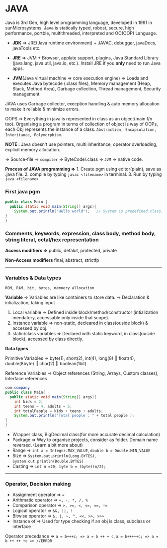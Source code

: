 # JAVA

Java is 3rd Gen, high level programming language, developed in 1991 in sunMicrosystems. Java is statically typed, robost, secure, high performance, portble, multithreaded, interpreted and OO(OOP) Language.

- **JDK** => JRE(Java runtime environment) + JAVAC, debugger, javaDocs, javaTools etc.

- **JRE** => JVM + Browser, applate support, plugins, Java Standard Library (java.lang, java.util, java.io, etc.). Install JRE if you **only** need to run Java apps.

- **JVM**(Java virtual machine => core execution engine) => Loads and executes Java bytecode (.class files), Memory management (Heap, Stack, Method Area), Garbage collection, Thread management, Security management

JAVA uses Garbage collector, execption handling & auto memory allocation to make it reliable & minimize errors.

OOPS => Everything in java is represented in class as an object(main f/n too). Organising a program in terms of collection of object is way of OOPs, each Obj represents the instance of a class. `Abstraction, Encapsulation, Inheritance, Polymorphism`.

**NOTE :** Java doesn't use pointers, multi inheritance, operator overloading, explicit memory allocation.

=> Source-file => `compiler` => ByteCode/.class => `JVM` => native code.

**Process of JAVA programming =>** 1. Create pgm using editor(plain), save as .java file. 2. compile by typing `javac <filename>` in terminal. 3. Run by typing `java <filename>`

### First java pgm

```java
public class Main {
  public static void main(String[] args){
    System.out.println("Hello world");   // System is predefined class, provide access to system. out is a variable of type output stream connected to console.
}
}
```

### Comments, keywords, expression, class body, method body, string literal, octal/hex representation

**Access modifiers =>** public, defalut, protected, private

**Non-Access modifiers** final, abstract, strictfp

-----

### Variables & Data types

`ROM, RAM, bit, bytes, memoery allocation`

**Variable** => Variables are like containers to store data. => Declaration & intialization, taking input

1. Local variable => Defined inside block/method/constructor (intialization mendatory, accessable only inside that scope).
2. Instance variable => non-static, decleared in class(ouside block) & accessed by obj.
3. static/class variables => Declared with static keyword, in class(ouside block), accessed by class directly.

**Data types**

Primitive Variables => byte(1), short(2), int(4), long(8) || float(4), double(8byte) || char(2) || boolean(1bit)

Reference Variables => Object references (String, Arrays, Custom classes), Interface references


```java
com.company
public class Main{
  public static void main(String[] args){
    int kids = 2;
    int teens = 4, adults = 5;
    int totalPeople = kids + teens + adults;
    System.out.println("Total people : " + total people );
}
}

```

- Wrapper class, BigDecimal class(for more accurate decimal calculation)
- Package => Way to organise projects, consider as folder. Domain name reversed. (Learn a bit more about)
- Range => `int a = Integer.MAX_VALUE`, `double b = Double.MIN_VALUE`
- Size => `System.out.println(Long.BYTES)`, `System.out.println(Double.BYTES)`
- Casting => `int n =20; byte b = (byte)(n/2);`

-----

### Operator, Decision making

- Assignment operator => `=`
- Arithmatic operator => `+, -, *, /, %`
- Comparison operator => `>, >=, <, <=, ==, !=`
- Logical operator => `&&, ||, !`
- Bitwise operator => `&, |, ~, ^, <<, >>, >>>`
- Instance of => Used for type checking if an obj is class, subclass or interface

Operator precedance => `a = b+++c; => a = b ++ + c`, `a = b+++++c; => a = b ++ ++ +c => //ERROR`








